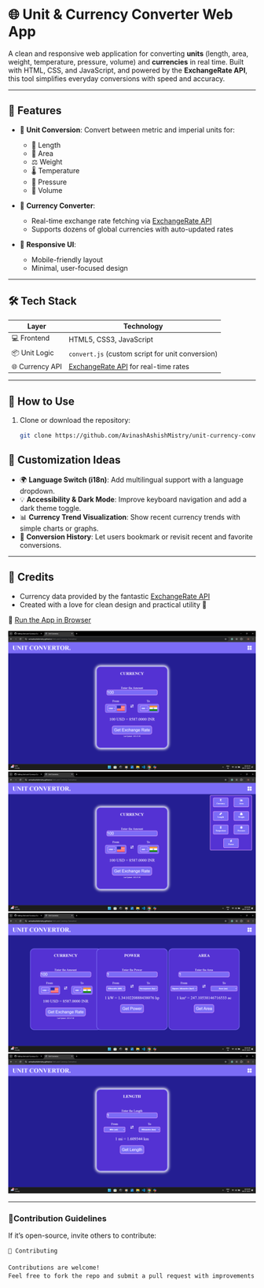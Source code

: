 # 🌐 Unit & Currency Converter Web App

A clean and responsive web application for converting **units** (length, area, weight, temperature, pressure, volume) and **currencies** in real time. Built with HTML, CSS, and JavaScript, and powered by the **ExchangeRate API**, this tool simplifies everyday conversions with speed and accuracy.

---

## 🚀 Features

- 🔁 **Unit Conversion**: Convert between metric and imperial units for:
  - 📏 Length
  - 📐 Area
  - ⚖️ Weight
  - 🌡️ Temperature
  - 💨 Pressure
  - 🧪 Volume

- 💱 **Currency Converter**:
  - Real-time exchange rate fetching via [ExchangeRate API](https://exchangerate.host)
  - Supports dozens of global currencies with auto-updated rates

- 🎨 **Responsive UI**:
  - Mobile-friendly layout
  - Minimal, user-focused design

---

## 🛠 Tech Stack

| Layer        | Technology           |
|----------------- |-------------------------------------------------------------------- |
| 💻 Frontend     | HTML5, CSS3, JavaScript                                             |
| 📦 Unit Logic   | `convert.js` (custom script for unit conversion)                    |
| 🌐 Currency API | [ExchangeRate API](https://exchangerate.host) for real-time rates   |


---

## 🧪 How to Use

1. Clone or download the repository:
   ```bash
   git clone https://github.com/AvinashAshishMistry/unit-currency-converter.git
   ```
## 🌟 Customization Ideas

- 🌍 **Language Switch (i18n)**: Add multilingual support with a language dropdown.
- 💡 **Accessibility & Dark Mode**: Improve keyboard navigation and add a dark theme toggle.
- 📊 **Currency Trend Visualization**: Show recent currency trends with simple charts or graphs.
- 💾 **Conversion History**: Let users bookmark or revisit recent and favorite conversions.

---

## 🙌 Credits

- Currency data provided by the fantastic [ExchangeRate API](https://exchangerate.host)
- Created with a love for clean design and practical utility 💙


🔗 [Run the App in Browser](https://avinashashishmistry.github.io/Unit-and-Currency-Convertor/)

![Conversion UI](images/p1.png)
![Conversion UI](images/p2.png)
![Conversion UI](images/p3.png)
![Conversion UI](images/p4.png)

---

### 💬**Contribution Guidelines**
If it’s open-source, invite others to contribute:

```markdown
🤝 Contributing

Contributions are welcome!
Feel free to fork the repo and submit a pull request with improvements or new features.
```
